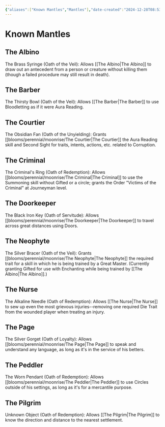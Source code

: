 ```yaml
---
{"aliases":["Known Mantles","Mantles"],"date-created":"2024-12-28T08:53","date-modified":"2025-03-04T12:45","dg-publish":true,"tags":["moonrise"],"title":"Known Mantles","dg-path":"moonrise/mantles.md","permalink":"/moonrise/mantles/","dgPassFrontmatter":true,"updated":"2025-03-04T12:45"}
---
```



# Known Mantles

## The Albino

The Brass Syringe (Oath of the Veil): Allows [[The Albino\|The Albino]] to draw out an antecedent from a person or creature without killing them (though a failed procedure may still result in death).

## The Barber

The Thirsty Bowl (Oath of the Veil): Allows [[The Barber\|The Barber]] to use Bloodletting as if it were Aura Reading.

## The Courtier

The Obsidian Fan (Oath of the Unyielding): Grants [[blooms/perennial/moonrise/The Courtier\|The Courtier]] the Aura Reading skill and Second Sight for traits, intents, actions, etc. related to Corruption.

## The Criminal

The Criminal's Ring (Oath of Redemption): Allows [[blooms/perennial/moonrise/The Criminal\|The Criminal]] to use the Summoning skill without Gifted or a circle; grants the Order "Victims of the Criminal" at Journeyman level.

## The Doorkeeper

The Black Iron Key (Oath of Servitude): Allows [[blooms/perennial/moonrise/The Doorkeeper\|The Doorkeeper]] to travel across great distances using Doors.

## The Neophyte

The Silver Bracer (Oath of the Veil): Grants [[blooms/perennial/moonrise/The Neophyte\|The Neophyte]] the required trait for a skill in which he is being trained by a Great Master. (Currently granting Gifted for use with Enchanting while being trained by [[The Albino\|The Albino]].)

## The Nurse

The Alkaline Needle (Oath of Redemption): Allows [[The Nurse\|The Nurse]] to sew up even the most grievous injuries--removing one required Die Trait from the wounded player when treating an injury.

## The Page

The Silver Gorget (Oath of Loyalty): Allows [[blooms/perennial/moonrise/The Page\|The Page]] to speak and understand any language, as long as it's in the service of his betters.

## The Peddler

The Worn Pendant (Oath of Redemption): Allows [[blooms/perennial/moonrise/The Peddler\|The Peddler]] to use Circles outside of his settings, as long as it's for a mercantile purpose.

## The Pilgrim

Unknown Object (Oath of Redemption): Allows [[The Pilgrim\|The Pilgrim]] to know the direction and distance to the nearest settlement.
